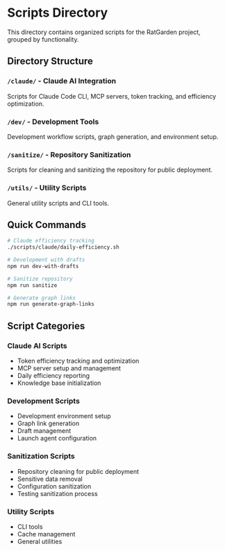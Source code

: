 # Scripts Directory

This directory contains organized scripts for the RatGarden project, grouped by functionality.

## Directory Structure

### `/claude/` - Claude AI Integration

Scripts for Claude Code CLI, MCP servers, token tracking, and efficiency optimization.

### `/dev/` - Development Tools

Development workflow scripts, graph generation, and environment setup.

### `/sanitize/` - Repository Sanitization

Scripts for cleaning and sanitizing the repository for public deployment.

### `/utils/` - Utility Scripts

General utility scripts and CLI tools.

## Quick Commands

```bash
# Claude efficiency tracking
./scripts/claude/daily-efficiency.sh

# Development with drafts
npm run dev-with-drafts

# Sanitize repository
npm run sanitize

# Generate graph links
npm run generate-graph-links
```

## Script Categories

### Claude AI Scripts

- Token efficiency tracking and optimization
- MCP server setup and management
- Daily efficiency reporting
- Knowledge base initialization

### Development Scripts

- Development environment setup
- Graph link generation
- Draft management
- Launch agent configuration

### Sanitization Scripts

- Repository cleaning for public deployment
- Sensitive data removal
- Configuration sanitization
- Testing sanitization process

### Utility Scripts

- CLI tools
- Cache management
- General utilities
